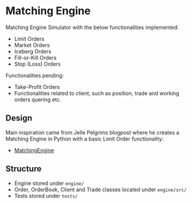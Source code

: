 # Matching Engine
Matching Engine Simulator with the below functionalities implemented:
- Limit Orders
- Market Orders
- Iceberg Orders
- Fill-or-Kill Orders
- Stop (Loss) Orders

Functionalities pending:
- Take-Profit Orders
- Functionalities related to client, such as position, trade and working orders quering etc.

## Design
Main inspiration came from Jelle Pelgrims blogpost where he creates a Matching Engine in Python with a basic Limit Order functionality:
* [MatchingEngine](https://jellepelgrims.com/posts/matching_engines) 

## Structure
* Engine stored under `engine/`
* Order, OrderBook, Client and Trade classes located under `engine/src/`
* Tests stored under `tests/`